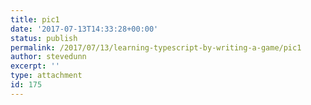 ```yaml
---
title: pic1
date: '2017-07-13T14:33:28+00:00'
status: publish
permalink: /2017/07/13/learning-typescript-by-writing-a-game/pic1
author: stevedunn
excerpt: ''
type: attachment
id: 175
---
```

<!DOCTYPE html PUBLIC "-//W3C//DTD HTML 4.0 Transitional//EN" "http://www.w3.org/TR/REC-html40/loose.dtd">
<?xml encoding="UTF-8">
